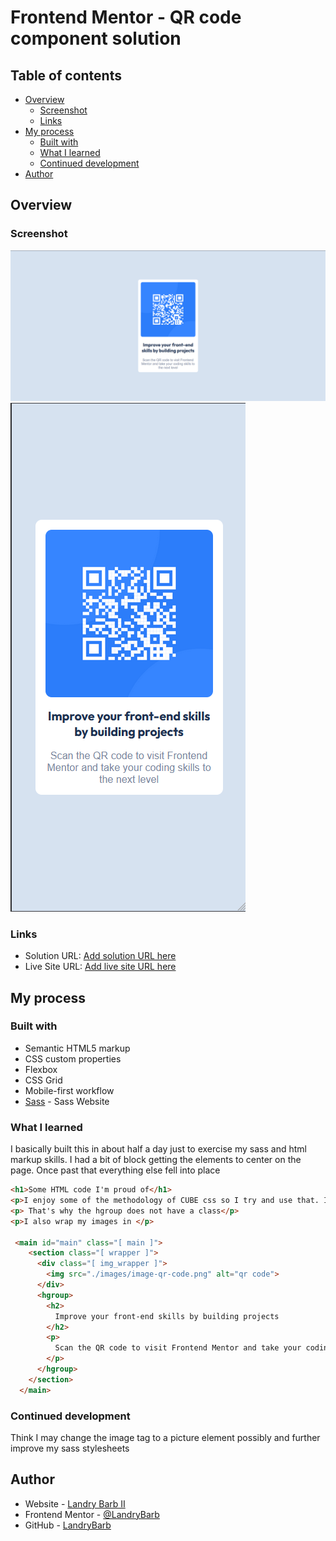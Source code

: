# Frontend Mentor - QR code component solution



## Table of contents

- [Overview](#overview)
  - [Screenshot](#screenshot)
  - [Links](#links)
- [My process](#my-process)
  - [Built with](#built-with)
  - [What I learned](#what-i-learned)
  - [Continued development](#continued-development)
- [Author](#author)


## Overview

### Screenshot
![Alt text](Screenshot-1.png)
![Alt text](Screenshot-2.png)
<!-- ![![Alt text](images/Screenshot-1.png)](./screenshot.jpg) -->

### Links

- Solution URL: [Add solution URL here](https://your-solution-url.com)
- Live Site URL: [Add live site URL here](https://your-live-site-url.com)

## My process

### Built with

- Semantic HTML5 markup
- CSS custom properties
- Flexbox
- CSS Grid
- Mobile-first workflow
- [Sass](https://sass-lang.com/) - Sass Website



### What I learned

I basically built this in about half a day just to exercise my sass and html markup skills. I had a bit of block getting the elements to center on the page. Once past that everything else fell into place



```html
<h1>Some HTML code I'm proud of</h1>
<p>I enjoy some of the methodology of CUBE css so I try and use that. I also try and limit how many classes I use. If it's not necessary I will just call the element in the css.</p>
<p> That's why the hgroup does not have a class</p>
<p>I also wrap my images in </p>

 <main id="main" class="[ main ]">
    <section class="[ wrapper ]">
      <div class="[ img_wrapper ]">
        <img src="./images/image-qr-code.png" alt="qr code">
      </div>
      <hgroup>
        <h2>
          Improve your front-end skills by building projects
        </h2>
        <p>
          Scan the QR code to visit Frontend Mentor and take your coding skills to the next level
        </p>
      </hgroup>
    </section>
  </main>
```

### Continued development

Think I may change the image tag to a picture element possibly and further improve my sass stylesheets

## Author

- Website - [Landry Barb II](https://landrybarb.com/)
- Frontend Mentor - [@LandryBarb](https://www.frontendmentor.io/profile/yourusername)
- GitHub - [LandryBarb](https://github.com/LandryBarb)


 
